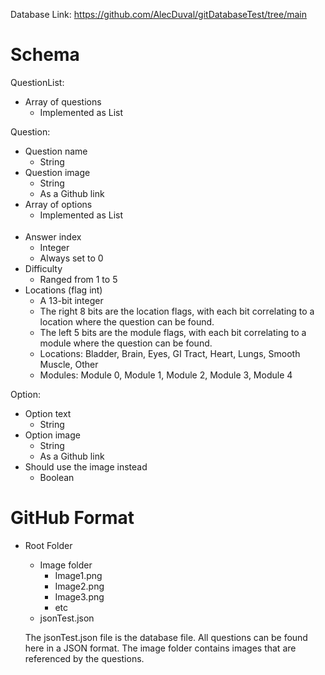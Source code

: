 Database Link: https://github.com/AlecDuval/gitDatabaseTest/tree/main

# Schema

QuestionList:
- Array of questions
	- Implemented as List<Question>

Question:
- Question name
	- String
- Question image
	- String
	- As a Github link
- Array of options
	- Implemented as List<Option>
- Answer index
	- Integer
	- Always set to 0
- Difficulty
	- Ranged from 1 to 5
- Locations (flag int)
	- A 13-bit integer
	- The right 8 bits are the location flags, with each bit correlating to a location where the question can be found.
	- The left 5 bits are the module flags, with each bit correlating to a module where the question can be found.
	- Locations: Bladder, Brain, Eyes, GI Tract, Heart, Lungs, Smooth Muscle, Other
	- Modules: Module 0, Module 1, Module 2, Module 3, Module 4

Option:
- Option text
	- String
- Option image
	- String
	- As a Github link
- Should use the image instead
	- Boolean


# GitHub Format
- Root Folder
	- Image folder
		- Image1.png
		- Image2.png
		- Image3.png
		- etc
	- jsonTest.json

	The jsonTest.json file is the database file. All questions can be found here in a JSON format. The image folder contains images that are referenced by the questions.
